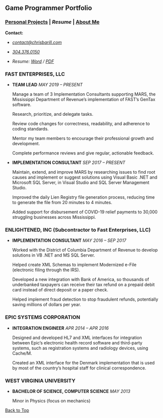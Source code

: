## Game Programmer Portfolio

### [Personal Projects][] | _Resume_ | [About Me][]

__Contact:__

*  _<contact@chrisbarill.com>_

*  _[304.376.0150](tel:+13043760150)_

*  _Resume: [Word](ChrisBarillResume.docx) / [PDF](ChrisBarillResume.pdf)_

[About Me]: about "Read About Me"
[Personal Projects]: projects "View My Projects"
[Resume]: resume "View My Resume"

### FAST ENTERPRISES, LLC

- __TEAM LEAD__ _MAY 2019 – PRESENT_

    Manage a team of 3 Implementation Consultants supporting MARS, the Mississippi Department of Revenue’s implementation of FAST’s GenTax software. 
    
    Research, prioritize, and delegate tasks.
    
    Review code changes for correctness, readability, and adherence to coding standards.
    
    Mentor my team members to encourage their professional growth and development.
    
    Complete performance reviews and give regular, actionable feedback.

- __IMPLEMENTATION CONSULTANT__ _SEP 2017 – PRESENT_

    Maintain, extend, and improve MARS by researching issues to find root causes and implement or suggest solutions using Visual Basic .NET and Microsoft SQL Server, in Visual Studio and SQL Server Management Studio.
    
    Improved the daily Lien Registry file generation process, reducing time to generate the file from 20 minutes to 4 minutes.
    
    Added support for disbursement of COVID-19 relief payments to 30,000 struggling businesses across Mississippi.

### ENLIGHTENED, INC (Subcontractor to Fast Enterprises, LLC)

- __IMPLEMENTATION CONSULTANT__ _MAY 2016 – SEP 2017_
    
    Worked with the District of Columbia Department of Revenue to develop solutions in VB .NET and MS SQL Server.
    
    Helped create XML Schemas to implement Modernized e-File (electronic filing through the IRS).
    
    Developed a new integration with Bank of America, so thousands of underbanked taxpayers can receive their tax refund on a prepaid debit card instead of direct deposit or a paper check.
    
    Helped implement fraud detection to stop fraudulent refunds, potentially saving millions of dollars per year.

### EPIC SYSTEMS CORPORATION

- __INTEGRATION ENGINEER__ _APR 2014 – APR 2016_

    Designed and developed HL7 and XML interfaces for integration between Epic’s electronic health record software and third-party systems, such as registration systems and radiology devices, using Cache/M.
    
    Created an XML interface for the Denmark implementation that is used by most of the country’s hospital staff for clinical correspondence.

### WEST VIRGINIA UNIVERSITY

- __BACHELOR OF SCIENCE, COMPUTER SCIENCE__ _MAY 2013_

    Minor in Physics (focus on mechanics)

[Back to Top](#game-programmer-portfolio)